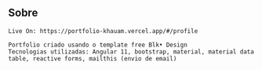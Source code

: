 
## Sobre

    Live On: https://portfolio-khauam.vercel.app/#/profile
    
    Portfolio criado usando o template free Blk• Design
    Tecnologias utilizadas: Angular 11, bootstrap, material, material data table, reactive forms, mailthis (envio de email)
